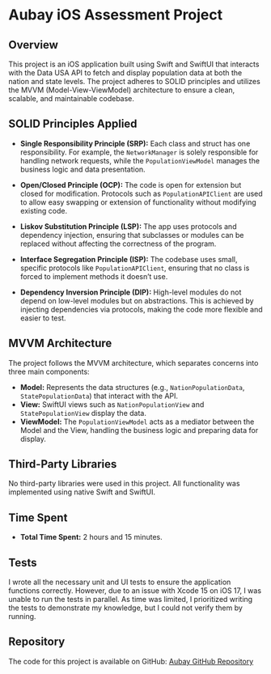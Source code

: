 # Aubay iOS Assessment Project

## Overview

This project is an iOS application built using Swift and SwiftUI that interacts with the Data USA API to fetch and display population data at both the nation and state levels. The project adheres to SOLID principles and utilizes the MVVM (Model-View-ViewModel) architecture to ensure a clean, scalable, and maintainable codebase.

## SOLID Principles Applied

- **Single Responsibility Principle (SRP):** Each class and struct has one responsibility. For example, the `NetworkManager` is solely responsible for handling network requests, while the `PopulationViewModel` manages the business logic and data presentation.
  
- **Open/Closed Principle (OCP):** The code is open for extension but closed for modification. Protocols such as `PopulationAPIClient` are used to allow easy swapping or extension of functionality without modifying existing code.

- **Liskov Substitution Principle (LSP):** The app uses protocols and dependency injection, ensuring that subclasses or modules can be replaced without affecting the correctness of the program.

- **Interface Segregation Principle (ISP):** The codebase uses small, specific protocols like `PopulationAPIClient`, ensuring that no class is forced to implement methods it doesn’t use.

- **Dependency Inversion Principle (DIP):** High-level modules do not depend on low-level modules but on abstractions. This is achieved by injecting dependencies via protocols, making the code more flexible and easier to test.

## MVVM Architecture

The project follows the MVVM architecture, which separates concerns into three main components:

- **Model:** Represents the data structures (e.g., `NationPopulationData`, `StatePopulationData`) that interact with the API.
- **View:** SwiftUI views such as `NationPopulationView` and `StatePopulationView` display the data.
- **ViewModel:** The `PopulationViewModel` acts as a mediator between the Model and the View, handling the business logic and preparing data for display.

## Third-Party Libraries

No third-party libraries were used in this project. All functionality was implemented using native Swift and SwiftUI.

## Time Spent

- **Total Time Spent:** 2 hours and 15 minutes.

## Tests

I wrote all the necessary unit and UI tests to ensure the application functions correctly. However, due to an issue with Xcode 15 on iOS 17, I was unable to run the tests in parallel. As time was limited, I prioritized writing the tests to demonstrate my knowledge, but I could not verify them by running.

## Repository

The code for this project is available on GitHub: [Aubay GitHub Repository](https://github.com/marceloreis13/aubay.git)
